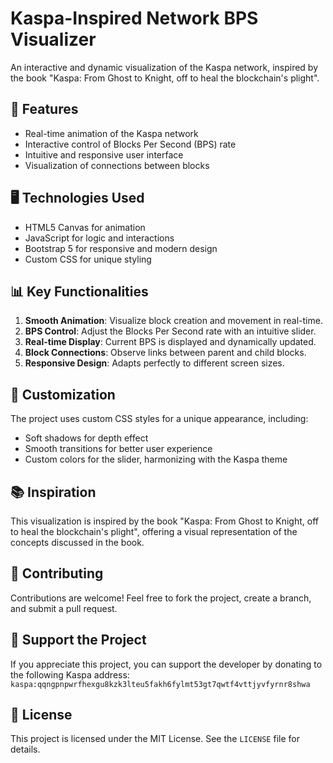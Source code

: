 # Kaspa-Inspired Network BPS Visualizer

An interactive and dynamic visualization of the Kaspa network, inspired by the book "Kaspa: From Ghost to Knight, off to heal the blockchain's plight".

## 🚀 Features

- Real-time animation of the Kaspa network
- Interactive control of Blocks Per Second (BPS) rate
- Intuitive and responsive user interface
- Visualization of connections between blocks

## 🖥️ Technologies Used

- HTML5 Canvas for animation
- JavaScript for logic and interactions
- Bootstrap 5 for responsive and modern design
- Custom CSS for unique styling

## 📊 Key Functionalities

1. **Smooth Animation**: Visualize block creation and movement in real-time.
2. **BPS Control**: Adjust the Blocks Per Second rate with an intuitive slider.
3. **Real-time Display**: Current BPS is displayed and dynamically updated.
4. **Block Connections**: Observe links between parent and child blocks.
5. **Responsive Design**: Adapts perfectly to different screen sizes.

## 🎨 Customization

The project uses custom CSS styles for a unique appearance, including:
- Soft shadows for depth effect
- Smooth transitions for better user experience
- Custom colors for the slider, harmonizing with the Kaspa theme

## 📚 Inspiration

This visualization is inspired by the book "Kaspa: From Ghost to Knight, off to heal the blockchain's plight", offering a visual representation of the concepts discussed in the book.

## 🤝 Contributing

Contributions are welcome! Feel free to fork the project, create a branch, and submit a pull request.

## 💖 Support the Project

If you appreciate this project, you can support the developer by donating to the following Kaspa address:
`kaspa:qqngpnpwrfhexgu8kzk3lteu5fakh6fylmt53gt7qwtf4vttjyvfyrnr8shwa`

## 📄 License

This project is licensed under the MIT License. See the `LICENSE` file for details.
